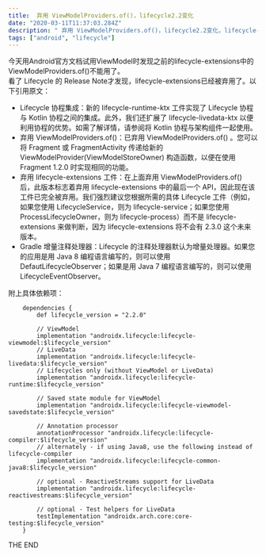 ```yaml
---
title:  弃用 ViewModelProviders.of()，lifecycle2.2变化
date: "2020-03-11T11:37:03.284Z"
description: " 弃用 ViewModelProviders.of()，lifecycle2.2变化，lifecycle-extensions已经被弃用"
tags: ["android", "lifecycle"]
---
```


今天用Android官方文档试用ViewModel时发现之前的lifecycle-extensions中的 ViewModelProviders.of()不能用了。  
看了 Lifecycle 的 Release Note才发现，lifecycle-extensions已经被弃用了。以下引用原文：  
* Lifecycle 协程集成：新的 lifecycle-runtime-ktx 工件实现了 Lifecycle 协程与 Kotlin 协程之间的集成。此外，我们还扩展了 lifecycle-livedata-ktx 以便利用协程的优势。如需了解详情，请参阅将 Kotlin 协程与架构组件一起使用。  
* 弃用 ViewModelProviders.of()：已弃用 ViewModelProviders.of() 。您可以将 Fragment 或 FragmentActivity 传递给新的 ViewModelProvider(ViewModelStoreOwner) 构造函数，以便在使用 Fragment 1.2.0 时实现相同的功能。  
* 弃用 lifecycle-extensions 工件：在上面弃用 ViewModelProviders.of() 后，此版本标志着弃用 lifecycle-extensions 中的最后一个 API，因此现在该工件已完全被弃用。我们强烈建议您根据所需的具体 Lifecycle 工件（例如，如果您使用 LifecycleService，则为 lifecycle-service；如果您使用 ProcessLifecycleOwner，则为 lifecycle-process）而不是 lifecycle-extensions 来做判断，因为 lifecycle-extensions 将不会有 2.3.0 这个未来版本。  
* Gradle 增量注释处理器：Lifecycle 的注释处理器默认为增量处理器。如果您的应用是用 Java 8 编程语言编写的，则可以使用 DefautLifecycleObserver；如果是用 Java 7 编程语言编写的，则可以使用 LifecycleEventObserver。  

附上具体依赖项：
```
    dependencies {
        def lifecycle_version = "2.2.0"

        // ViewModel
        implementation "androidx.lifecycle:lifecycle-viewmodel:$lifecycle_version"
        // LiveData
        implementation "androidx.lifecycle:lifecycle-livedata:$lifecycle_version"
        // Lifecycles only (without ViewModel or LiveData)
        implementation "androidx.lifecycle:lifecycle-runtime:$lifecycle_version"

        // Saved state module for ViewModel
        implementation "androidx.lifecycle:lifecycle-viewmodel-savedstate:$lifecycle_version"

        // Annotation processor
        annotationProcessor "androidx.lifecycle:lifecycle-compiler:$lifecycle_version"
        // alternately - if using Java8, use the following instead of lifecycle-compiler
        implementation "androidx.lifecycle:lifecycle-common-java8:$lifecycle_version"

        // optional - ReactiveStreams support for LiveData
        implementation "androidx.lifecycle:lifecycle-reactivestreams:$lifecycle_version"

        // optional - Test helpers for LiveData
        testImplementation "androidx.arch.core:core-testing:$lifecycle_version"
    }
```
THE END